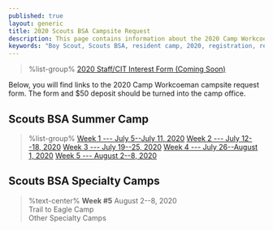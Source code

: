 ```yaml
---
published: true
layout: generic
title: 2020 Scouts BSA Campsite Request
description: This page contains information about the 2020 Camp Workcoeman season.
keywords: "Boy Scout, Scouts BSA, resident camp, 2020, registration, reservation"
---
```


> %list-group%
> <a href="{{ site.url }}" class="list-group-item">2020 Staff/CIT Interest Form (Coming Soon)</a>

Below, you will find links to the 2020 Camp Workcoeman campsite request form. The form and $50 deposit should be turned into the camp office.

## Scouts BSA Summer Camp

> %list-group%
> <a href="{{ site.url }}/pdf/2019/2020-campsite-request.pdf" class="list-group-item">Week 1 --- July 5--July 11, 2020</a>
> <a href="{{ site.url }}/pdf/2019/2020-campsite-request.pdf" class="list-group-item">Week 2 --- July 12--18, 2020</a>
> <a href="{{ site.url }}/pdf/2019/2020-campsite-request.pdf" class="list-group-item">Week 3 --- July 19--25, 2020</a>
> <a href="{{ site.url }}/pdf/2019/2020-campsite-request.pdf" class="list-group-item">Week 4 --- July 26--August 1, 2020</a>
> <a href="{{ site.url }}/pdf/2019/2020-campsite-request.pdf" class="list-group-item">Week 5 --- August 2--8, 2020</a>

## Scouts BSA Specialty Camps

> %text-center%
> **Week #5**
> August 2--8, 2020<br/>
> Trail to Eagle Camp<br/>
> Other Specialty Camps
